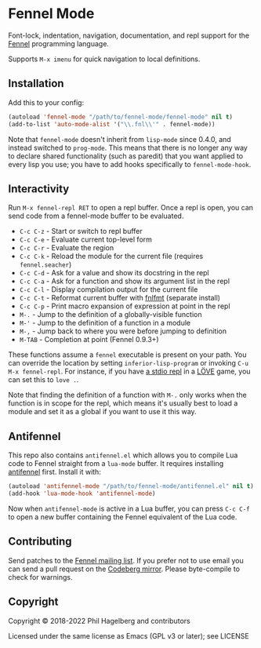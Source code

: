 # Fennel Mode

Font-lock, indentation, navigation, documentation, and repl support for the
[Fennel](https://fennel-lang.org) programming language.

Supports `M-x imenu` for quick navigation to local definitions.

## Installation

Add this to your config:

```lisp
(autoload 'fennel-mode "/path/to/fennel-mode/fennel-mode" nil t)
(add-to-list 'auto-mode-alist '("\\.fnl\\'" . fennel-mode))
```

Note that `fennel-mode` doesn't inherit from `lisp-mode` since 0.4.0, and
instead switched to `prog-mode`. This means that there is no longer any way to
declare shared functionality (such as paredit) that you want applied to every
lisp you use; you have to add hooks specifically to `fennel-mode-hook`.

## Interactivity

Run `M-x fennel-repl RET` to open a repl buffer. Once a repl is open,
you can send code from a fennel-mode buffer to be evaluated.

* `C-c C-z` - Start or switch to repl buffer
* `C-c C-e` - Evaluate current top-level form
* `C-c C-r` - Evaluate the region
* `C-c C-k` - Reload the module for the current file (requires `fennel.seacher`)
* `C-c C-d` - Ask for a value and show its docstring in the repl
* `C-c C-a` - Ask for a function and show its argument list in the repl
* `C-c C-l` - Display compilation output for the current file
* `C-c C-t` - Reformat current buffer with [fnlfmt][1] (separate install)
* `C-c C-p` - Print macro expansion of expression at point in the repl
* `M-.`     - Jump to the definition of a globally-visible function
* `M-'`     - Jump to the definition of a function in a module
* `M-,`     - Jump back to where you were before jumping to definition
* `M-TAB`   - Completion at point (Fennel 0.9.3+)

These functions assume a `fennel` executable is present on your
path. You can override the location by setting `inferior-lisp-program`
or invoking `C-u M-x fennel-repl`. For instance, if you have [a stdio
repl][2] in a [LÖVE][3] game, you can set this to `love .`.

Note that finding the definition of a function with `M-.` only works when the
function is in scope for the repl, which means it's usually best to
load a module and set it as a global if you want to use it this way.

## Antifennel

This repo also contains `antifennel.el` which allows you to compile
Lua code to Fennel straight from a `lua-mode` buffer. It requires
installing [antifennel][6] first. Install it with:

```lisp
(autoload 'antifennel-mode "/path/to/fennel-mode/antifennel.el" nil t)
(add-hook 'lua-mode-hook 'antifennel-mode)
```

Now when `antifennel-mode` is active in a Lua buffer, you can press
`C-c C-f` to open a new buffer containing the Fennel equivalent of the
Lua code.

## Contributing

Send patches to the [Fennel mailing list][4]. If you prefer not to
use email you can send a pull request on the [Codeberg mirror][5].
Please byte-compile to check for warnings.

## Copyright

Copyright © 2018-2022 Phil Hagelberg and contributors

Licensed under the same license as Emacs (GPL v3 or later); see LICENSE

[1]: https://git.sr.ht/~technomancy/fnlfmt
[2]: https://gitlab.com/alexjgriffith/min-love2d-fennel/blob/master/lib/stdio.fnl
[3]: https://love2d.org
[4]: https://lists.sr.ht/%7Etechnomancy/fennel
[5]: https://codeberg.org/technomancy/fennel-mode
[6]: https://git.sr.ht/~technomancy/antifennel
